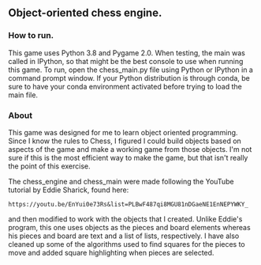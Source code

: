 ## Object-oriented chess engine.

### How to run.

This game uses Python 3.8 and Pygame 2.0. When testing, the main was called 
in IPython, so that might be the best console to use when running this game.
To run, open the chess_main.py file using Python or IPython in a command
prompt window. If your Python distribution is through conda, be sure to
have your conda environment activated before trying to load the main file.

### About
This game was designed for me to learn object oriented programming.  Since I 
know the rules to Chess, I figured I could build objects based on aspects of 
the game and make a working game from those objects.  I'm not sure if this is 
the most efficient way to make the game, but that isn't really the point of 
this exercise.

The chess_engine and chess_main were made following the YouTube tutorial by Eddie 
Sharick, found here:  
    
    https://youtu.be/EnYui0e73Rs&list=PLBwF487qi8MGU81nDGaeNE1EnNEPYWKY_
    
and then modified to work with the objects that I created.  Unlike Eddie's program, 
this one uses objects as the pieces and board elements whereas his pieces and board 
are text and a list of lists, respectively. I have also cleaned up some of the 
algorithms used to find squares for the pieces to move and added square highlighting
when pieces are selected.
